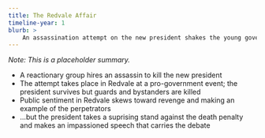 ```yaml
---
title: The Redvale Affair
timeline-year: 1
blurb: >
    An assassination attempt on the new president shakes the young government. Though the perpetrator is captured, the deaths of guards and bystanders ignite a furious public debate over whether the death penalty has any place in Betaria.
---
```


*Note: This is a placeholder summary.*

- A reactionary group hires an assassin to kill the new president
- The attempt takes place in Redvale at a pro-government event; the president survives but guards and bystanders are killed
- Public sentiment in Redvale skews toward revenge and making an example of the perpetrators
- ...but the president takes a suprising stand against the death penalty and makes an impassioned speech that carries the debate
